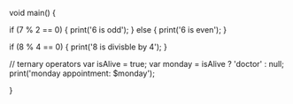 void main() {

if (7 % 2 == 0) { print('6 is odd'); } else { print('6 is even'); }

if (8 % 4 == 0) { print('8 is divisble by 4'); }

// ternary operators var isAlive = true; var monday = isAlive ? 'doctor' : null; print('monday appointment: $monday');

}